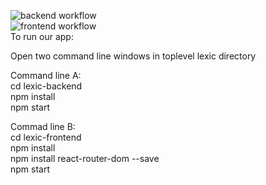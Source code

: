 ![backend workflow](https://github.com/Kanaz312/Lexic/actions/workflows/backend-node.js.yml/badge.svg)<br>
![frontend workflow](https://github.com/Kanaz312/Lexic/actions/workflows/frontend-node.js.yml/badge.svg)<br>
To run our app:

Open two command line windows in toplevel lexic directory

Command line A:<br>
cd lexic-backend<br>
npm install<br>
npm start<br>


Commad line B:<br>
cd lexic-frontend<br>
npm install<br>
npm install react-router-dom --save<br>
npm start<br>
